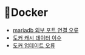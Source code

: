 # 🐳Docker
- [mariadb 외부 포트 연결 오류](./port.md)
- [도커 캐시 데이터 이슈](./cache.md)
- [도커 업데이트 오류](./docker.md)
